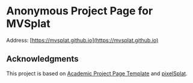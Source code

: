 # Anonymous Project Page for MVSplat

Address: [https://mvsplat.github.io](https://mvsplat.github.io)


## Acknowledgments

This project is based on [Academic Project Page Template](https://github.com/eliahuhorwitz/Academic-project-page-template) and [pixelSplat](https://github.com/pixelsplat/pixelsplat.github.io).

